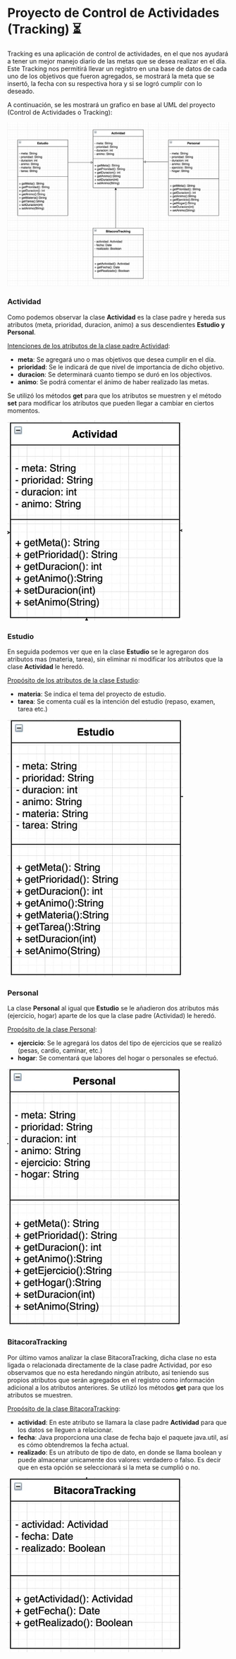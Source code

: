 # Proyecto de Control de Actividades (Tracking) :hourglass_flowing_sand:
Tracking es una aplicación de control de actividades, en el que nos ayudará a tener un mejor manejo diario de las metas que se desea realizar en el día.
Este Tracking nos permitirá llevar un registro en una base de datos de cada uno de los objetivos que fueron agregados, se mostrará la meta que se insertó, la fecha con su respectiva hora y si se logró cumplir con lo deseado.

A continuación, se les mostrará un grafico en base al UML del proyecto (Control de Actividades o Tracking):

![Image text](https://github.com/Laura27-89/Project/blob/main/src/com/ucreativa/imagenes/UML_Tracking.jpg)

### Actividad

Como podemos observar la clase **Actividad** es la clase padre y hereda sus atributos (meta, prioridad, duracion, animo) a sus descendientes **Estudio y Personal**.

<ins>Intenciones de los atributos de la clase padre Actividad</ins>:
* **meta**: Se agregará uno o mas objetivos  que desea cumplir en el día.
* **prioridad**: Se le indicará de que nivel de importancia de dicho objetivo.
* **duracion**: Se determinará cuanto tiempo se duró en los objectivos.
* **animo**: Se podrá comentar el ánimo de haber realizado las metas.

Se utilizó los métodos **get** para que los atributos se muestren y el método **set** para modificar los atributos que pueden llegar a cambiar en ciertos momentos.

![Image text](https://github.com/Laura27-89/Project/blob/main/src/com/ucreativa/imagenes/Actividad.jpg)

### Estudio

En seguida podemos ver que en la clase **Estudio** se le agregaron dos atributos mas (materia, tarea), sin eliminar ni modificar los atributos que la clase **Actividad** le heredó.

<ins>Propósito de los atributos de la clase Estudio</ins>:
* **materia**: Se indica el tema del proyecto de estudio.
* **tarea**: Se comenta cuál es la intención del estudio (repaso, examen, tarea etc.)

![Image text](https://github.com/Laura27-89/Project/blob/main/src/com/ucreativa/imagenes/Estudio.jpg)

### Personal

La clase **Personal** al igual que **Estudio** se le añadieron dos atributos más (ejercicio, hogar) aparte de los que la clase padre (Actividad) le heredó.

<ins>Propósito de la clase Personal</ins>:
* **ejercicio**: Se le agregará los datos del tipo de ejercicios que se realizó (pesas, cardio, caminar, etc.)
* **hogar**: Se comentará que labores del hogar o personales se efectuó.

![Image text](https://github.com/Laura27-89/Project/blob/main/src/com/ucreativa/imagenes/Personal.jpg)

### BitacoraTracking

Por último vamos analizar la clase BitacoraTracking, dicha clase no esta ligada o relacionada directamente de la clase padre Actividad, por eso observamos que no esta heredando ningún atributo, así teniendo sus propios atributos que serán agregados en el registro como información adicional a los atributos anteriores.
Se utilizó los métodos **get** para que los atributos se muestren.

<ins>Propósito de la clase BitacoraTracking</ins>:
* **actividad**: En este atributo se llamara la clase padre **Actividad** para que los datos se lleguen a relacionar.
* **fecha**: Java proporciona una clase de fecha bajo el paquete java.util, así es cómo obtendremos la fecha actual.
* **realizado**: Es un atributo de tipo de dato, en donde se llama boolean y puede almacenar unicamente dos valores: verdadero o falso. Es decir que en esta opción se seleccionará si la meta se cumplió o no.

![Image text](https://github.com/Laura27-89/Project/blob/main/src/com/ucreativa/imagenes/BT.jpg)







